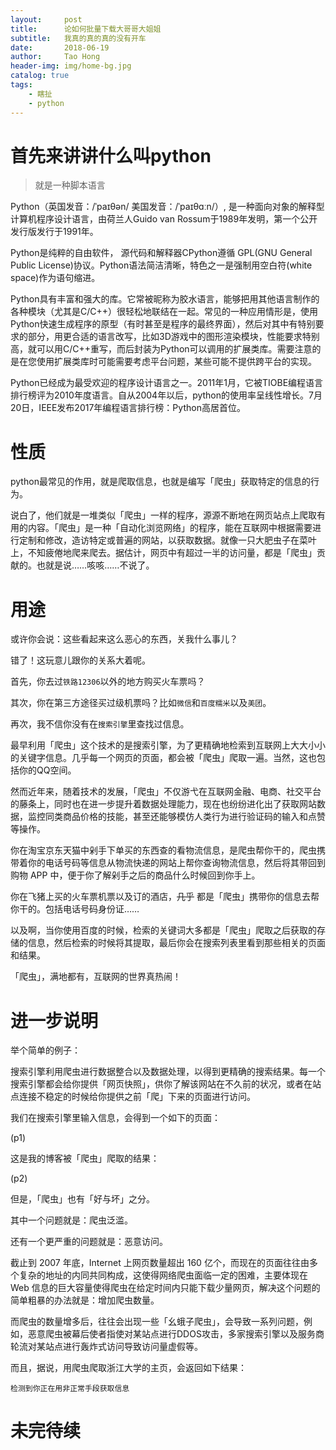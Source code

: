 ```yaml
---
layout:     post
title:      论如何批量下载大哥哥大姐姐
subtitle:   我真的真的真的没有开车
date:       2018-06-19
author:     Tao Hong
header-img: img/home-bg.jpg
catalog: true
tags:
    - 瞎扯
    - python
---
```

# 首先来讲讲什么叫python
> 就是一种脚本语言

Python（英国发音：/ˈpaɪθən/ 美国发音：/ˈpaɪθɑːn/）, 是一种面向对象的解释型计算机程序设计语言，由荷兰人Guido van Rossum于1989年发明，第一个公开发行版发行于1991年。

Python是纯粹的自由软件， 源代码和解释器CPython遵循 GPL(GNU General Public License)协议。Python语法简洁清晰，特色之一是强制用空白符(white space)作为语句缩进。

Python具有丰富和强大的库。它常被昵称为胶水语言，能够把用其他语言制作的各种模块（尤其是C/C++）很轻松地联结在一起。常见的一种应用情形是，使用Python快速生成程序的原型（有时甚至是程序的最终界面），然后对其中有特别要求的部分，用更合适的语言改写，比如3D游戏中的图形渲染模块，性能要求特别高，就可以用C/C++重写，而后封装为Python可以调用的扩展类库。需要注意的是在您使用扩展类库时可能需要考虑平台问题，某些可能不提供跨平台的实现。

Python已经成为最受欢迎的程序设计语言之一。2011年1月，它被TIOBE编程语言排行榜评为2010年度语言。自从2004年以后，python的使用率呈线性增长。7月20日，IEEE发布2017年编程语言排行榜：Python高居首位。

# 性质

python最常见的作用，就是爬取信息，也就是编写「爬虫」获取特定的信息的行为。

说白了，他们就是一堆类似「爬虫」一样的程序，源源不断地在网页站点上爬取有用的内容。「爬虫」是一种「自动化浏览网络」的程序，能在互联网中根据需要进行定制和修改，造访特定或普遍的网站，以获取数据。就像一只大肥虫子在菜叶上，不知疲倦地爬来爬去。据估计，网页中有超过一半的访问量，都是「爬虫」贡献的。也就是说……咳咳……不说了。

# 用途

或许你会说：这些看起来这么恶心的东西，关我什么事儿？

错了！这玩意儿跟你的关系大着呢。

首先，你去过`铁路12306`以外的地方购买火车票吗？

其次，你在第三方途径买过级机票吗？比如`微信`和`百度糯米`以及`美团`。

再次，我不信你没有在`搜索引擎`里查找过信息。

最早利用「爬虫」这个技术的是搜索引擎，为了更精确地检索到互联网上大大小小的关键字信息。几乎每一个网页的页面，都会被「爬虫」爬取一遍。当然，这也包括你的QQ空间。

然而近年来，随着技术的发展，「爬虫」不仅游弋在互联网金融、电商、社交平台的藤条上，同时也在进一步提升着数据处理能力，现在也纷纷进化出了获取网站数据，监控同类商品价格的技能，甚至还能够模仿人类行为进行验证码的输入和点赞等操作。

你在淘宝京东天猫中剁手下单买的东西查的看物流信息，是爬虫帮你干的，爬虫携带着你的电话号码等信息从物流快递的网站上帮你查询物流信息，然后将其带回到购物 APP 中，便于你了解剁手之后的商品什么时候回到你手上。

你在飞猪上买的火车票机票以及订的酒店，~~几乎~~ 都是「爬虫」携带你的信息去帮你干的。包括电话号码身份证……

以及啊，当你使用百度的时候，检索的关键词大多都是「爬虫」爬取之后获取的存储的信息，然后检索的时候将其提取，最后你会在搜索列表里看到那些相关的页面和结果。

「爬虫」，满地都有，互联网的世界真热闹！

# 进一步说明

举个简单的例子：

搜索引擎利用爬虫进行数据整合以及数据处理，以得到更精确的搜索结果。每一个搜索引擎都会给你提供「网页快照」，供你了解该网站在不久前的状况，或者在站点连接不稳定的时候给你提供之前「爬」下来的页面进行访问。

我们在搜索引擎里输入信息，会得到一个如下的页面：

(p1)

这是我的博客被「爬虫」爬取的结果：

(p2)

但是，「爬虫」也有「好与坏」之分。

其中一个问题就是：爬虫泛滥。

还有一个更严重的问题就是：恶意访问。

截止到 2007 年底，Internet 上网页数量超出 160 亿个，而现在的页面往往由多个复杂的地址的内同共同构成，这使得网络爬虫面临一定的困难，主要体现在 Web 信息的巨大容量使得爬虫在给定时间内只能下载少量网页，解决这个问题的简单粗暴的办法就是：增加爬虫数量。

而爬虫的数量增多后，往往会出现一些「幺蛾子爬虫」，会导致一系列问题，例如，恶意爬虫被幕后使者指使对某站点进行DDOS攻击，多家搜索引擎以及服务商轮流对某站点进行轰炸式访问导致访问量虚假等。

而且，据说，用爬虫爬取浙江大学的主页，会返回如下结果：

`检测到你正在用非正常手段获取信息`

# 未完待续